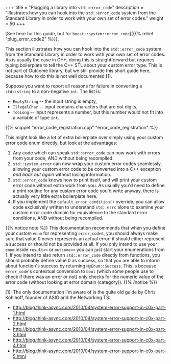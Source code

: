 +++
title = "Plugging a library into `std::error_code`"
description = "Illustrates how you can hook into the `std::error_code` system from the Standard Library in order to work with your own set of error codes."
weight = 50
+++

[See here for this guide, but for `boost::system::error_code`]({{% relref "plug_error_code2" %}}).

This section illustrates how you can hook into the `std::error_code` system from
the Standard Library in order to work with your own set of error codes. As is usually
the case in C++, doing this is straightforward but requires typing boilerplate
to tell the C++ STL about your custom error type. This is not part of Outcome library,
but we still provide this short guide here, because how to do this is not well documented [1].

Suppose you want to report all reasons for failure in converting a `std::string` to a non-negative `int`.
The list is:

* `EmptyString` -- the input string is empty,
* `IllegalChar` -- input contains characters that are not digits,
* `TooLong` -- input represents a number, but this number would not fit into a variable of type `int`.

{{% snippet "error_code_registration.cpp" "error_code_registration" %}}

This might look like a lot of extra boilerplate over simply using your custom
error code enum directly, but look at the advantages:

1. Any code which can speak `std::error_code` can now work with errors from your
   code, AND without being recompiled.
2. `std::system_error` can now wrap your custom error codes seamlessly, allowing
   your custom error code to be converted into a C++ exception *and back out again*
   without losing information.
3. `std::error_code` knows how to print itself, and will print your custom error
   code without extra work from you. As usually you'd need to define a print routine
   for any custom error code you'd write anyway, there is actually very little extra
   boilerplate here.
4. If you implement the `default_error_condition()` override, you can allow code
   exclusively written to understand `std::errc` alone to examine your custom error
   code domain for equivalence to the standard error conditions, AND without being
   recompiled.

{{% notice note %}}
This documentation recommends that when you define your custom `enum` for representing
`error_code`s, you should always make sure that value 0 never represents an actual error:
it should either represent a success or should not be provided at all. If you only
intend to use your `enum` inside `result<>` or `outcome<>` you can just start your
enumerations from 1. If you intend to also return `std::error_code` directly from
functions, you should probably define value 0 as success, so that you are able to
inform about function's success by returning `MyEnum::Success`. This is because `error_code`'s
contextual conversion to `bool` (which some people use to check if there was an error or not)
only checks for the numeric value of the error code (without looking at error domain (category)).
{{% /notice %}}

[1]: The only documentation I'm aware of is the quite old guide by Chris Kohlhoff, founder of ASIO and the Networking TS:

- http://blog.think-async.com/2010/04/system-error-support-in-c0x-part-1.html
- http://blog.think-async.com/2010/04/system-error-support-in-c0x-part-2.html
- http://blog.think-async.com/2010/04/system-error-support-in-c0x-part-3.html
- http://blog.think-async.com/2010/04/system-error-support-in-c0x-part-4.html
- http://blog.think-async.com/2010/04/system-error-support-in-c0x-part-5.html
